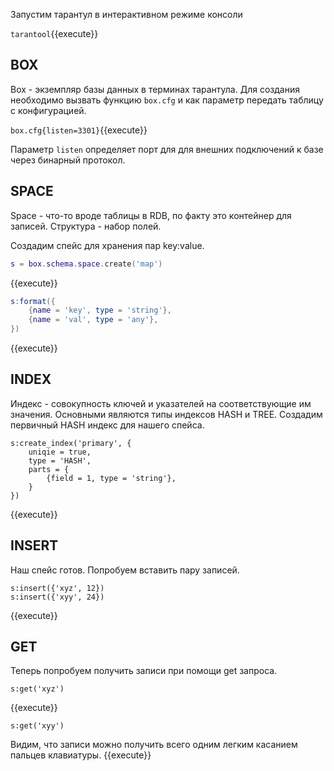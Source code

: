 Запустим тарантул в интерактивном режиме консоли

`tarantool`{{execute}}

## BOX

Box - экземпляр базы данных в терминах тарантула. Для создания необходимо вызвать функцию `box.cfg` и как параметр передать таблицу с конфигурацией.

`box.cfg{listen=3301}`{{execute}}

Параметр `listen` определяет порт для для внешних подключений к базе через бинарный протокол.

## SPACE

Space - что-то вроде таблицы в RDB, по факту это контейнер для записей. Структура - набор полей.

Создадим спейс для хранения пар key:value.

```lua
s = box.schema.space.create('map')
```
{{execute}}

```lua
s:format({
    {name = 'key', type = 'string'},
    {name = 'val', type = 'any'},
})
```
{{execute}}

## INDEX

Индекс - совокупность ключей и указателей на соответствующие им значения. Основными являются типы индексов HASH и TREE. Создадим первичный HASH индекс для нашего спейса.

```
s:create_index('primary', {
    uniqie = true,
    type = 'HASH',
    parts = {
        {field = 1, type = 'string'},
    }
})
```
{{execute}}

## INSERT

Наш спейс готов. Попробуем вставить пару записей.

```
s:insert({'xyz', 12})
s:insert({'xyy', 24})
```
{{execute}}

## GET

Теперь попробуем получить записи при помощи get запроса.

```
s:get('xyz')
```
{{execute}}

```
s:get('xyy')
```

Видим, что записи можно получить всего одним легким касанием пальцев клавиатуры.
{{execute}}


